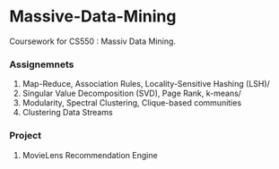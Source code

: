 # Massive-Data-Mining

Coursework for CS550 : Massiv Data Mining. 

### Assignemnets 
1. Map-Reduce, Association Rules, Locality-Sensitive Hashing (LSH)/
2. Singular Value Decomposition (SVD), Page Rank, k-means/
3. Modularity, Spectral Clustering, Clique-based communities
4. Clustering Data Streams

### Project

1. MovieLens Recommendation Engine
